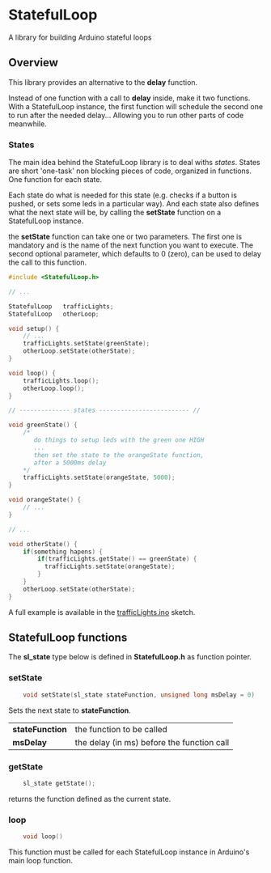 # StatefulLoop
A library for building Arduino stateful loops

## Overview

This library provides an alternative to the **delay** function.

Instead of one function with a call to **delay** inside, make it two functions. With a StatefulLoop instance, the first function will schedule the second one to run after the needed delay... Allowing you to run other parts of code meanwhile.

### States

The main idea behind the StatefulLoop library is to deal withs *states*. States are short 'one-task' non blocking pieces of code, organized in functions. One function for each state.

Each state do what is needed for this state (e.g. checks if a button is pushed, or sets some leds in a particular way). And each state also defines what the next state will be, by calling the **setState** function on a StatefulLoop instance.

the **setState** function can take one or two parameters. The first one is mandatory and is the name of the next function you want to execute. The second optional parameter, which defaults to 0 (zero), can be used to delay the call to this function.

```c++
#include <StatefulLoop.h>

// ...

StatefulLoop   trafficLights;
StatefulLoop   otherLoop;

void setup() {
    // ...
    trafficLights.setState(greenState);
    otherLoop.setState(otherState);
}

void loop() {
    trafficLights.loop();
    otherLoop.loop();
}

// -------------- states ------------------------- //

void greenState() {
    /*
       do things to setup leds with the green one HIGH
       ...
       then set the state to the orangeState function,
       after a 5000ms delay
    */
    trafficLights.setState(orangeState, 5000);
}

void orangeState() {
    // ...
}

// ...

void otherState() {
    if(something hapens) {
        if(trafficLights.getState() == greenState) {
          trafficLights.setState(orangeState);
        }
    }
    otherLoop.setState(otherState);
}

```

A full example is available in the [trafficLights.ino](https://github.com/dj3c1t/StatefulLoop/blob/master/example/trafficLights.ino) sketch.

## StatefulLoop functions

The **sl_state** type below is defined in **StatefulLoop.h** as function pointer.

### setState

```c++
    void setState(sl_state stateFunction, unsigned long msDelay = 0)
```

Sets the next state to **stateFunction**.

|                  |                                            |
|------------------|--------------------------------------------|
|**stateFunction** | the function to be called                  |
|**msDelay**       | the delay (in ms) before the function call |

### getState

```c++
    sl_state getState();
```

returns the function defined as the current state.

### loop

```c++
    void loop()
```

This function must be called for each StatefulLoop instance in Arduino's main loop function.
